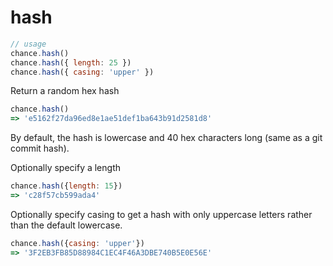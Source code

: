# hash

```js
// usage
chance.hash()
chance.hash({ length: 25 })
chance.hash({ casing: 'upper' })
```

Return a random hex hash

```js
chance.hash()
=> 'e5162f27da96ed8e1ae51def1ba643b91d2581d8'
```

By default, the hash is lowercase and 40 hex characters long (same as a git
commit hash).

Optionally specify a length

```js
chance.hash({length: 15})
=> 'c28f57cb599ada4'
```

Optionally specify casing to get a hash with only uppercase letters
rather than the default lowercase.

```js
chance.hash({casing: 'upper'})
=> '3F2EB3FB85D88984C1EC4F46A3DBE740B5E0E56E'
```
